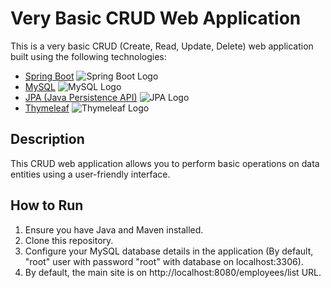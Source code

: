 # Very Basic CRUD Web Application

This is a very basic CRUD (Create, Read, Update, Delete) web application built using the following technologies:

- [Spring Boot](https://spring.io/projects/spring-boot) 
 ![Spring Boot Logo](https://www.vectorlogo.zone/logos/springio/springio-icon.svg)
- [MySQL](https://www.mysql.com/) 
![MySQL Logo](https://www.vectorlogo.zone/logos/mysql/mysql-icon.svg)
- [JPA (Java Persistence API)](https://www.oracle.com/java/technologies/persistence-jsp.html)
 ![JPA Logo](https://www.vectorlogo.zone/logos/java/java-icon.svg)
- [Thymeleaf](https://www.thymeleaf.org/) 
![Thymeleaf Logo](https://seeklogo.com/images/T/thymeleaf-logo-7EA70A2DC4-seeklogo.com.png)

## Description

This CRUD web application allows you to perform basic operations on data entities using a user-friendly interface.

## How to Run

1. Ensure you have Java and Maven installed.
2. Clone this repository.
3. Configure your MySQL database details in the application (By default, "root" user with password "root" with database on localhost:3306).
4. By default, the main site is on http://localhost:8080/employees/list URL.
